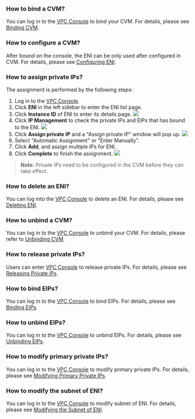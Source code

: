 

### How to bind a CVM?
You can log in to the [VPC Console](https://console.cloud.tencent.com/vpc) to bind your CVM. For details, please see [Binding CVM](http://intl.cloud.tencent.com/document/product/576/18535).

### How to configure a CVM?
After bound on the console, the ENI can be only used after configured in CVM. For details, please see [Configuring ENI](http://intl.cloud.tencent.com/document/product/576/18535).

### How to assign private IPs?
The assignment is performed by the following steps:

1. Log in to the [VPC Console](https://console.cloud.tencent.com/vpc).
2. Click **ENI** in the left sidebar to enter the ENI list page.
3. Click **Instance ID** of ENI to enter its details page.
![](https://main.qcloudimg.com/raw/b106dc86410d4874218de22aa7fd9b9e.png)
4. Click **IP Management** to check the private IPs and EIPs that has bound to the ENI.
![](https://main.qcloudimg.com/raw/dba346873b733e1b56d44ae22d2bcfe5.png)
5. Click **Assign private IP** and a "Assign private IP" window will pop up.
![](
https://main.qcloudimg.com/raw/17f37ed9d3e130cfa220b1332bd61a23.png)
6. Select "Automatic Assignment" or "Enter Manually".
7. Click **Add**, and assign multiple IPs for ENI.
8. Click **Complete** to finish the assignment.
![](https://main.qcloudimg.com/raw/305a46f0e4ee31f6224b6343cc9f36b2.png)



>**Note:**
>Private IPs need to be configured in the CVM before they can take effect.


### How to delete an ENI?
You can log into the [VPC Console](https://console.cloud.tencent.com/vpc) to delete an ENI. For details, please see [Deleting ENI](http://intl.cloud.tencent.com/document/product/576/18536).

### How to unbind a CVM?
You can log in to the [VPC Console](https://console.cloud.tencent.com/vpc) to unbind your CVM. For details, please refer to [Unbinding CVM](http://intl.cloud.tencent.com/document/product/576/18537).

### How to release private IPs?
Users can enter [VPC Console](https://console.cloud.tencent.com/vpc) to release private IPs. For details, please see [Releasing Private IPs](http://intl.cloud.tencent.com/document/product/576/18538).

### How to bind EIPs?
You can log in to the [VPC Console](https://console.cloud.tencent.com/vpc) to bind EIPs. For details, please see [Binding EIPs](http://intl.cloud.tencent.com/document/product/576/18539).

### How to unbind EIPs?
You can log in to the [VPC Console](https://console.cloud.tencent.com/vpc) to unbind EIPs. For details, please see [Unbinding EIPs](http://intl.cloud.tencent.com/document/product/576/18540).

### How to modify primary private IPs?
You can log in to the [VPC Console](https://console.cloud.tencent.com/vpc) to modify primary private IPs. For details, please see [Modifying Primary Private IPs](http://intl.cloud.tencent.com/document/product/576/18541).

### How to modify the subnet of ENI?
You can log in to the [VPC Console](https://console.cloud.tencent.com/vpc) to modify subnet of ENI. For details, please see [Modifying the Subnet of ENI](http://intl.cloud.tencent.com/document/product/576/18542).
